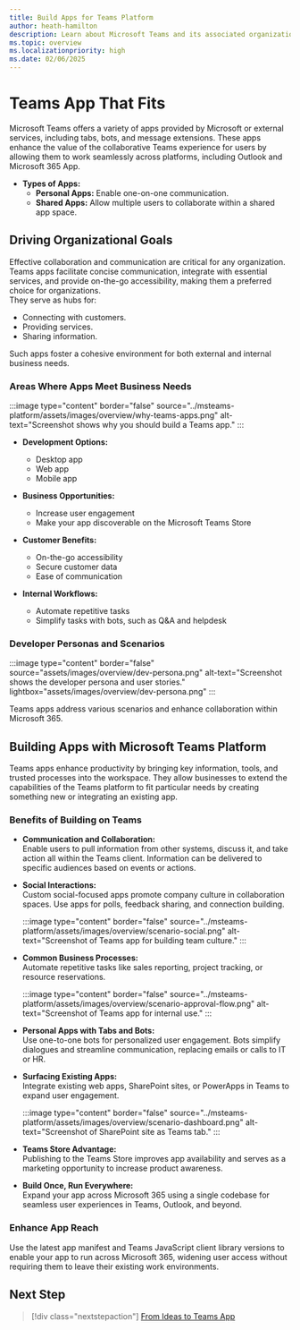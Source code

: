 ```yaml
---  
title: Build Apps for Teams Platform  
author: heath-hamilton  
description: Learn about Microsoft Teams and its associated organizational goals, why building apps on the Teams platform is beneficial, and how Teams apps help meet business needs.  
ms.topic: overview  
ms.localizationpriority: high  
ms.date: 02/06/2025  
---
```


# Teams App That Fits

Microsoft Teams offers a variety of apps provided by Microsoft or external services, including tabs, bots, and message extensions. These apps enhance the value of the collaborative Teams experience for users by allowing them to work seamlessly across platforms, including Outlook and Microsoft 365 App.

- **Types of Apps:**  
  - **Personal Apps:** Enable one-on-one communication.
  - **Shared Apps:** Allow multiple users to collaborate within a shared app space.

## Driving Organizational Goals

Effective collaboration and communication are critical for any organization. Teams apps facilitate concise communication, integrate with essential services, and provide on-the-go accessibility, making them a preferred choice for organizations.  
They serve as hubs for:
- Connecting with customers.
- Providing services.
- Sharing information.

Such apps foster a cohesive environment for both external and internal business needs.

### Areas Where Apps Meet Business Needs

:::image type="content" border="false" source="../msteams-platform/assets/images/overview/why-teams-apps.png" alt-text="Screenshot shows why you should build a Teams app." :::

- **Development Options:**  
  - Desktop app  
  - Web app  
  - Mobile app  

- **Business Opportunities:**  
  - Increase user engagement  
  - Make your app discoverable on the Microsoft Teams Store  

- **Customer Benefits:**  
  - On-the-go accessibility  
  - Secure customer data  
  - Ease of communication  

- **Internal Workflows:**  
  - Automate repetitive tasks  
  - Simplify tasks with bots, such as Q&A and helpdesk  

### Developer Personas and Scenarios

:::image type="content" border="false" source="assets/images/overview/dev-persona.png" alt-text="Screenshot shows the developer persona and user stories." lightbox="assets/images/overview/dev-persona.png" :::

Teams apps address various scenarios and enhance collaboration within Microsoft 365.

## Building Apps with Microsoft Teams Platform

Teams apps enhance productivity by bringing key information, tools, and trusted processes into the workspace. They allow businesses to extend the capabilities of the Teams platform to fit particular needs by creating something new or integrating an existing app.

### Benefits of Building on Teams

- **Communication and Collaboration:**  
  Enable users to pull information from other systems, discuss it, and take action all within the Teams client. Information can be delivered to specific audiences based on events or actions.

- **Social Interactions:**  
  Custom social-focused apps promote company culture in collaboration spaces. Use apps for polls, feedback sharing, and connection building.  

  :::image type="content" border="false" source="../msteams-platform/assets/images/overview/scenario-social.png" alt-text="Screenshot of Teams app for building team culture." :::

- **Common Business Processes:**  
  Automate repetitive tasks like sales reporting, project tracking, or resource reservations.  

  :::image type="content" border="false" source="../msteams-platform/assets/images/overview/scenario-approval-flow.png" alt-text="Screenshot of Teams app for internal use." :::

- **Personal Apps with Tabs and Bots:**  
  Use one-to-one bots for personalized user engagement. Bots simplify dialogues and streamline communication, replacing emails or calls to IT or HR. 

- **Surfacing Existing Apps:**  
  Integrate existing web apps, SharePoint sites, or PowerApps in Teams to expand user engagement.  

  :::image type="content" border="false" source="../msteams-platform/assets/images/overview/scenario-dashboard.png" alt-text="Screenshot of SharePoint site as Teams tab." :::

- **Teams Store Advantage:**  
  Publishing to the Teams Store improves app availability and serves as a marketing opportunity to increase product awareness.

- **Build Once, Run Everywhere:**  
  Expand your app across Microsoft 365 using a single codebase for seamless user experiences in Teams, Outlook, and beyond.

### Enhance App Reach

Use the latest app manifest and Teams JavaScript client library versions to enable your app to run across Microsoft 365, widening user access without requiring them to leave their existing work environments.

## Next Step

> [!div class="nextstepaction"]
> [From Ideas to Teams App](overview-story.md)